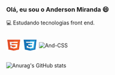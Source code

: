 ### Olá, eu sou o Anderson Miranda 😄

💻 Estudando tecnologias front end.

<!-- Trecho de código / Tecnologias -->
<div style="display: inline_block"><br>
  <img align="center" alt="And-HTML" height="30" width="40" src="https://raw.githubusercontent.com/devicons/devicon/master/icons/html5/html5-original.svg">
  <img align="center" alt="And-CSS" height="30" width="40" src="https://raw.githubusercontent.com/devicons/devicon/master/icons/css3/css3-original.svg">
  <img align="center" alt="And-CSS" height="36" width="46" src="https://cdn.jsdelivr.net/gh/devicons/devicon/icons/bootstrap/bootstrap-original.svg" />
</div>

<br>

![Anurag's GitHub stats](https://github-readme-stats.vercel.app/api?username=oandmiranda&show_icons=true&theme=tokyonight)

